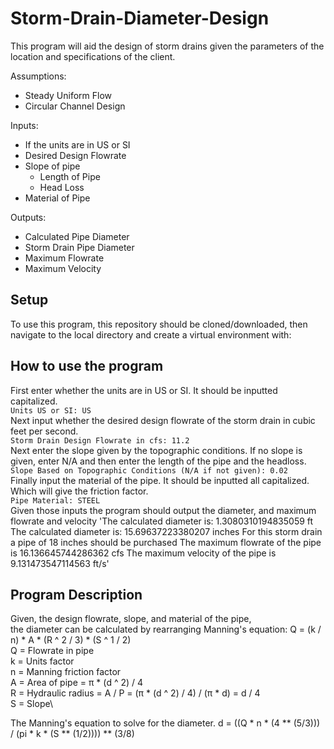 # Storm-Drain-Diameter-Design

This program will aid the design of storm drains given the parameters of the location and specifications of the client.

Assumptions:
* Steady Uniform Flow
* Circular Channel Design

Inputs:
* If the units are in US or SI
* Desired Design Flowrate
* Slope of pipe
  * Length of Pipe
  * Head Loss 
* Material of Pipe

Outputs:
* Calculated Pipe Diameter
* Storm Drain Pipe Diameter
* Maximum Flowrate
* Maximum Velocity

## Setup
To use this program, this repository should be cloned/downloaded, then navigate to the local directory and create a virtual environment with:

## How to use the program
First enter whether the units are in US or SI. It should be inputted capitalized.\
`Units US or SI: US`\
Next input whether the desired design flowrate of the storm drain in cubic feet per second.\
`Storm Drain Design Flowrate in cfs: 11.2`\
Next enter the slope given by the topographic conditions. If no slope is given, enter N/A and then enter the length of the pipe and the headloss.\
`Slope Based on Topographic Conditions (N/A if not given): 0.02`\
Finally input the material of the pipe. It should be inputted all capitalized. Which will give the friction factor.\
`Pipe Material: STEEL`\
Given those inputs the program should output the diameter, and maximum flowrate and velocity
'The calculated diameter is: 1.3080310194835059 ft
The calculated diameter is: 15.69637223380207 inches
For this storm drain a pipe of 18 inches should be purchased
The maximum flowrate of the pipe is 16.136645744286362 cfs
The maximum velocity of the pipe is 9.131473547114563 ft/s'

## Program Description
Given, the design flowrate, slope, and material of the pipe,\
the diameter can be calculated by rearranging Manning's equation:
Q = (k / n) * A * (R ^ 2 / 3) * (S ^ 1 / 2)  
Q = Flowrate in pipe\
k = Units factor\
n = Manning friction factor\
A = Area of pipe = π * (d ^ 2) / 4\
R = Hydraulic radius = A / P = (π * (d ^ 2) / 4) / (π * d) = d / 4\
S = Slope\

The Manning's equation to solve for the diameter.
d = ((Q * n * (4 ** (5/3))) / (pi * k * (S  ** (1/2)))) ** (3/8)
